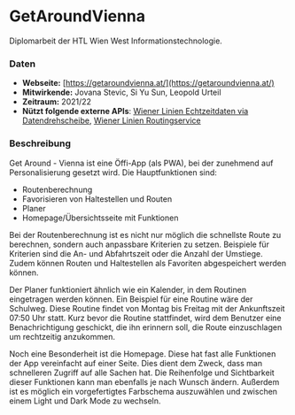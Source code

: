 # GetAroundVienna
Diplomarbeit der HTL Wien West Informationstechnologie.
### Daten
- **Webseite:** [https://getaroundvienna.at/](https://getaroundvienna.at/)
- **Mitwirkende:** Jovana Stevic, Si Yu Sun, Leopold Urteil
- **Zeitraum:** 2021/22
- **Nützt folgende externe APIs**: [Wiener Linien Echtzeitdaten via Datendrehscheibe](https://www.data.gv.at/katalog/dataset/522d3045-0b37-48d0-b868-57c99726b1c4), [Wiener Linien Routingservice](https://www.data.gv.at/katalog/dataset/stadt-wien_wienerlinienroutingservice)
### Beschreibung
Get Around - Vienna ist eine Öffi-App (als PWA), bei der zunehmend auf Personalisierung gesetzt wird. Die Hauptfunktionen sind:
- Routenberechnung
- Favorisieren von Haltestellen und Routen
- Planer
- Homepage/Übersichtsseite mit Funktionen

Bei der Routenberechnung ist es nicht nur möglich die schnellste Route zu berechnen, sondern auch anpassbare Kriterien zu setzen. Beispiele für Kriterien sind die An- und Abfahrtszeit oder die Anzahl der Umstiege. Zudem können Routen und Haltestellen als Favoriten abgespeichert werden können.


Der Planer funktioniert ähnlich wie ein Kalender, in dem Routinen eingetragen werden können. Ein Beispiel für eine Routine wäre der Schulweg. Diese Routine findet von Montag bis Freitag mit der Ankunftszeit 07:50 Uhr statt. Kurz bevor die Routine stattfindet, wird dem Benutzer eine Benachrichtigung geschickt, die ihn erinnern soll, die Route einzuschlagen um rechtzeitig anzukommen. 

Noch eine Besonderheit ist die Homepage. Diese hat fast alle Funktionen der App vereinfacht auf einer Seite. Dies dient dem Zweck, dass man schnelleren Zugriff auf alle Sachen hat. Die Reihenfolge und Sichtbarkeit dieser Funktionen kann man ebenfalls je nach Wunsch ändern. Außerdem ist es möglich ein vorgefertigtes Farbschema auszuwählen und zwischen einem Light und Dark Mode zu wechseln.
